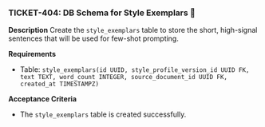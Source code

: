 ### TICKET-404: DB Schema for Style Exemplars 📝

**Description**
Create the `style_exemplars` table to store the short, high-signal sentences that will be used for few-shot prompting.

**Requirements**
- Table: `style_exemplars(id UUID, style_profile_version_id UUID FK, text TEXT, word_count INTEGER, source_document_id UUID FK, created_at TIMESTAMPZ)`

**Acceptance Criteria**
- The `style_exemplars` table is created successfully. 